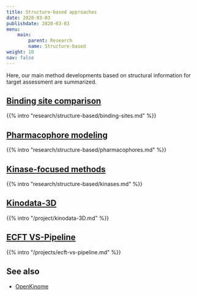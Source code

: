 ```yaml
---
title: Structure-based approaches
date: 2020-03-03
publishdate: 2020-03-03
menu:
    main:
        parent: Research
        name: Structure-based
weight: 10
nav: false
---
```


Here, our main method developments based on structural information for target assessment are summarized.


## [Binding site comparison](/research/structure-based/binding-sites/)

{{% intro "research/structure-based/binding-sites.md" %}}

## [Pharmacophore modeling](/research/structure-based/pharmacophores/)

{{% intro "research/structure-based/pharmacophores.md" %}}

## [Kinase-focused methods](/research/structure-based/kinases/)

{{% intro "research/structure-based/kinases.md" %}}

## [Kinodata-3D](/projects/kinodata-3d/)

{{% intro "/project/kinodata-3D.md" %}}

## [ECFT VS-Pipeline](/projects/ecft-vs-pipeline)

{{% intro "/projects/ecft-vs-pipeline.md" %}}

<!-- TODO ## [Protein-ligand interaction fingerprints](/research/structure-based/interaction-fingerprints/)

{{% intro "research/structure-based/interaction-fingerprints.md" %}} -->


## See also

* [OpenKinome](/research/openkinome/)



